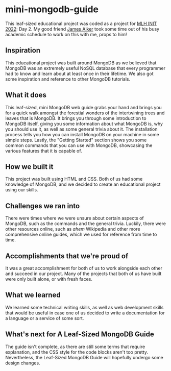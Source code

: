 # mini-mongodb-guide

This leaf-sized educational project was coded as a project for [MLH INIT 2022](https://init.mlh.io/): Day 2.
My good friend [James Aiker](https://github.com/kombuken) took some time out of his busy academic schedule to work on this with me, props to him!

## Inspiration
This educational project was built around MongoDB as we believed that MongoDB was an extremely useful NoSQL database that every programmer had to know and learn about at least once in their lifetime. We also got some inspiration and reference to other MongoDB tutorials.

## What it does
This leaf-sized, mini MongoDB web guide grabs your hand and brings you for a quick walk amongst the forestial wonders of the intertwining trees and leaves that is MongoDB. It brings you through some introduction to MongoDB itself, giving you some information about what MongoDB is, why you should use it, as well as some general trivia about it. The installation process tells you how you can install MongoDB on your machine in some simple steps. Lastly, the "Getting Started" section shows you some common commands that you can use with MongoDB, showcasing the various features that it is capable of.

## How we built it
This project was built using HTML and CSS. Both of us had some knowledge of MongoDB, and we decided to create an educational project using our skills. 

## Challenges we ran into
There were times where we were unsure about certain aspects of MongoDB, such as the commands and the general trivia. Luckily, there were other resources online, such as _ahem_ Wikipedia and other more comprehensive online guides, which we used for reference from time to time.

## Accomplishments that we're proud of
It was a great accomplishment for both of us to work alongside each other and succeed in our project. Many of the projects that both of us have built were only built alone, or with fresh faces. 

## What we learned
We learned some technical writing skills, as well as web development skills that would be useful in case one of us decided to write a documentation for a language or a service of some sort.

## What's next for A Leaf-Sized MongoDB Guide
The guide isn't complete, as there are still some terms that require explanation, and the CSS style for the code blocks aren't too pretty. Nevertheless, the Leaf-Sized MongoDB Guide will hopefully undergo some design changes.

